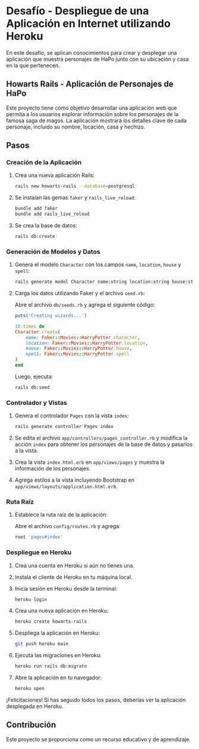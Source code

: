# Desafío - Despliegue de una Aplicación en Internet utilizando Heroku

En este desafío, se aplican conocimientos para crear y desplegar una aplicación que muestra personajes de HaPo junto con su ubicación y casa en la que pertenecen.

## Howarts Rails - Aplicación de Personajes de HaPo

Este proyecto tiene como objetivo desarrollar una aplicación web que permita a los usuarios explorar información sobre los personajes de la famosa saga de magos. La aplicación mostrará los detalles clave de cada personaje, incluido su nombre, locación, casa y hechizo.

## Pasos

### Creación de la Aplicación

1. Crea una nueva aplicación Rails:

   ```bash
   rails new howarts-rails --database=postgresql
   ```

2. Se instalan las gemas `faker` y `rails_live_reload`:

   ```bash
   bundle add faker
   bundle add rails_live_reload
   ```

3. Se crea la base de datos:

   ```bash
   rails db:create
   ```

### Generación de Modelos y Datos

1. Genera el modelo `Character` con los campos `name`, `location`, `house` y `spell`:

   ```bash
   rails generate model Character name:string location:string house:string spell:string
   ```

2. Carga los datos utilizando Faker y el archivo `seed.rb`:

    Abre el archivo `db/seeds.rb` y agrega el siguiente código:

    ```ruby
    puts('Creating wizards...')

    10.times do
    Character.create(
        name: Faker::Movies::HarryPotter.character,
        location: Faker::Movies::HarryPotter.location,
        house: Faker::Movies::HarryPotter.house,
        spell: Faker::Movies::HarryPotter.spell
    )
    end
    ```

   Luego, ejecuta:

   ```bash
   rails db:seed
   ```

### Controlador y Vistas

1. Genera el controlador `Pages` con la vista `index`:

   ```bash
   rails generate controller Pages index
   ```

2. Se edita el archivo `app/controllers/pages_controller.rb` y modifica la acción `index` para obtener los personajes de la base de datos y pasarlos a la vista.

3. Crea la vista `index.html.erb` en `app/views/pages` y muestra la información de los personajes.

4. Agrega estilos a la vista incluyendo Bootstrap en `app/views/layouts/application.html.erb`.

### Ruta Raíz

1. Establece la ruta raíz de la aplicación:

   Abre el archivo `config/routes.rb` y agrega:

   ```ruby
   root 'pages#index'
   ```

### Despliegue en Heroku

1. Crea una cuenta en Heroku si aún no tienes una.

2. Instala el cliente de Heroku en tu máquina local.

3. Inicia sesión en Heroku desde la terminal:

   ```bash
   heroku login
   ```

4. Crea una nueva aplicación en Heroku:

   ```bash
   heroku create howarts-rails
   ```

5. Despliega la aplicación en Heroku:

   ```bash
   git push heroku main
   ```

6. Ejecuta las migraciones en Heroku:

   ```bash
   heroku run rails db:migrate
   ```

7. Abre la aplicación en tu navegador:

   ```bash
   heroku open
   ```

¡Felicitaciones! Si has seguido todos los pasos, deberías ver la aplicación desplegada en Heroku.

## Contribución

Este proyecto se proporciona como un recurso educativo y de aprendizaje.
